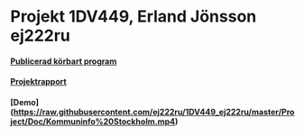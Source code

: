 
# Projekt 1DV449, Erland Jönsson ej222ru

#### [Publicerad körbart program](http://ej222ru.co.nf/1DV449/index.php)
#### [Projektrapport](https://github.com/ej222ru/1DV449_ej222ru/blob/master/Project/Projektrapport.md)
#### [Demo] (https://raw.githubusercontent.com/ej222ru/1DV449_ej222ru/master/Project/Doc/Kommuninfo%20Stockholm.mp4)


